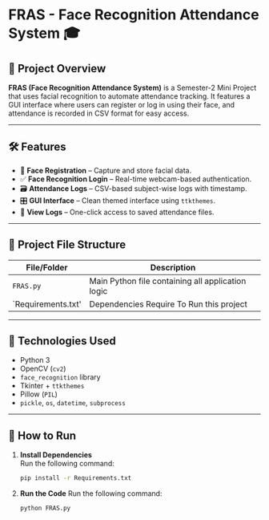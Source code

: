 # FRAS - Face Recognition Attendance System 🎓

## 📌 Project Overview

**FRAS (Face Recognition Attendance System)** is a Semester-2 Mini Project that uses facial recognition to automate attendance tracking. It features a GUI interface where users can register or log in using their face, and attendance is recorded in CSV format for easy access.

---

## 🛠️ Features

- 👤 **Face Registration** – Capture and store facial data.
- ✅ **Face Recognition Login** – Real-time webcam-based authentication.
- 🗃️ **Attendance Logs** – CSV-based subject-wise logs with timestamp.
- 🎛️ **GUI Interface** – Clean themed interface using `ttkthemes`.
- 📁 **View Logs** – One-click access to saved attendance files.

---

## 📁 Project File Structure

| File/Folder     | Description                                   |
|----------------|-----------------------------------------------|
| `FRAS.py`       | Main Python file containing all application logic |
| `Requirements.txt'           | Dependencies Require To Run this project|
---

## 🔧 Technologies Used

- Python 3
- OpenCV (`cv2`)
- `face_recognition` library
- Tkinter + `ttkthemes`
- Pillow (`PIL`)
- `pickle`, `os`, `datetime`, `subprocess`

---

## 🚀 How to Run

1. **Install Dependencies**  
   Run the following command:
   ```bash
   pip install -r Requirements.txt
2. **Run the Code**
    Run the following command:
   ```bash
   python FRAS.py
